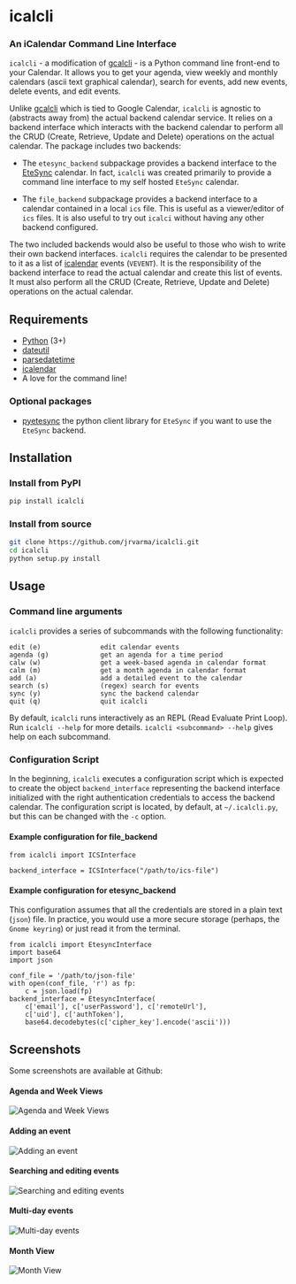 # icalcli

### An iCalendar Command Line Interface

`icalcli` - a modification of [gcalcli](https://github.com/insanum/gcalcli) - is a Python command line front-end to your Calendar. It allows you to get your agenda, view weekly and monthly calendars (ascii text graphical calendar), search for events, add new events, delete events, and edit events. 

Unlike [gcalcli](https://github.com/insanum/gcalcli) which is tied to Google Calendar, `icalcli` is agnostic to (abstracts away from) the actual backend calendar service. It relies on a backend interface which interacts with the backend calendar to perform all the CRUD (Create, Retrieve, Update and Delete) operations on the actual calendar. The package includes two backends:

* The `etesync_backend` subpackage provides a backend interface to the [EteSync](https://www.etesync.com/) calendar. In fact, `icalcli` was created primarily to provide a command line interface to my self hosted `EteSync` calendar.

* The `file_backend` subpackage provides a backend interface to a calendar contained in a local `ics` file. This is useful as a viewer/editor of `ics` files. It is also useful to try out `icalci` without having any other backend configured.

The two included backends would also be useful to those who wish to write their own backend interfaces. `icalcli` requires the calendar to be presented to it as a list of [icalendar](https://github.com/collective/icalendar) events (`VEVENT`). It is the responsibility of the backend interface to read the actual calendar and create this list of events. It must also perform all the CRUD (Create, Retrieve, Update and Delete) operations on the actual calendar.


## Requirements

* [Python](http://www.python.org) (3+)
* [dateutil](http://www.labix.org/python-dateutil)
* [parsedatetime](https://github.com/bear/parsedatetime)
* [icalendar](https://github.com/collective/icalendar)
* A love for the command line!

### Optional packages

* [pyetesync](https://github.com/etesync/pyetesync) the python client library for `EteSync` if you want to use the `EteSync` backend.

## Installation

### Install from PyPI

```sh
pip install icalcli
```

### Install from source

```sh
git clone https://github.com/jrvarma/icalcli.git
cd icalcli
python setup.py install
```
## Usage

### Command line arguments

`icalcli` provides a series of subcommands with the following functionality:

    edit (e)               edit calendar events
    agenda (g)             get an agenda for a time period
    calw (w)               get a week-based agenda in calendar format
    calm (m)               get a month agenda in calendar format
    add (a)                add a detailed event to the calendar
    search (s)             (regex) search for events 
    sync (y)               sync the backend calendar
    quit (q)               quit icalcli

By default, `icalcli` runs interactively as an REPL (Read Evaluate Print Loop). Run `icalcli --help` for more details. `icalcli <subcommand> --help` gives help on each subcommand.

### Configuration Script

In the beginning, `icalcli` executes a configuration script which is expected to create the object `backend_interface` representing the backend interface initialized with the right authentication credentials to access the backend calendar. The configuration script is located, by default, at `~/.icalcli.py`, but this can be changed with the `-c` option.

#### Example configuration for file_backend

```
from icalcli import ICSInterface

backend_interface = ICSInterface("/path/to/ics-file")

```

#### Example configuration for etesync_backend

This configuration assumes that all the credentials are stored in a plain text (`json`) file. In practice, you would use a more secure storage (perhaps, the `Gnome keyring`) or just read it from the terminal.

```
from icalcli import EtesyncInterface
import base64
import json

conf_file = '/path/to/json-file'
with open(conf_file, 'r') as fp:
    c = json.load(fp)
backend_interface = EtesyncInterface(
    c['email'], c['userPassword'], c['remoteUrl'],
    c['uid'], c['authToken'],
    base64.decodebytes(c['cipher_key'].encode('ascii')))
```

## Screenshots

Some screenshots are available at Github:

#### Agenda and Week Views

![Agenda and Week Views]( https://github.com/jrvarma/icalcli/raw/master/screenshots/icalci-0-agenda-week-views.png)

#### Adding an event

![Adding an event](https://github.com/jrvarma/icalcli/raw/master/screenshots/icalci-1-add-event.png) 

#### Searching and editing events

![Searching and editing events](https://github.com/jrvarma/icalcli/raw/master/screenshots/icalci-2-search-edit-event.png)

#### Multi-day events

![Multi-day events](https://github.com/jrvarma/icalcli/raw/master/screenshots/icalci-3-multi-day-event.png)

#### Month View

![Month View](https://github.com/jrvarma/icalcli/raw/master/screenshots/icalci-4-month-view.png)
